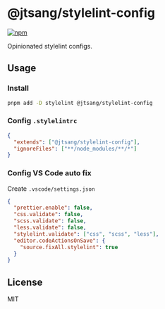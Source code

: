 # @jtsang/stylelint-config

[![npm](https://img.shields.io/npm/v/@jtsang/stylelint-config?color=a1b858&label=)](https://npmjs.com/package/@jtsang/stylelint-config)

Opinionated stylelint configs.


## Usage

### Install

```bash
pnpm add -D stylelint @jtsang/stylelint-config
```

### Config `.stylelintrc`

```json
{
  "extends": ["@jtsang/stylelint-config"],
  "ignoreFiles": ["**/node_modules/**/*"]
}
```

### Config VS Code auto fix

Create `.vscode/settings.json`

```json
{
  "prettier.enable": false,
  "css.validate": false,
  "scss.validate": false,
  "less.validate": false,
  "stylelint.validate": ["css", "scss", "less"],
  "editor.codeActionsOnSave": {
    "source.fixAll.stylelint": true
  }
}
```

## License

MIT
